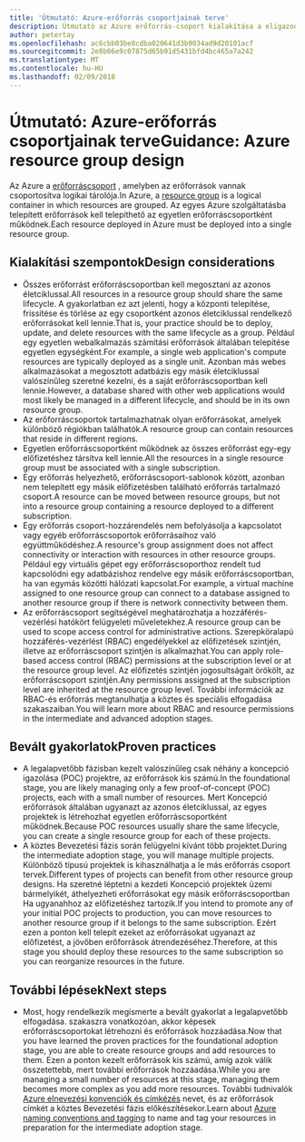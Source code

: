 ```yaml
---
title: 'Útmutató: Azure-erőforrás csoportjainak terve'
description: Útmutató az Azure erőforrás-csoport kialakítása a eligazodást felhő bevezetési stratégia részeként
author: petertay
ms.openlocfilehash: ac6cbb03be8cdba020641d3b9034ad9d20101acf
ms.sourcegitcommit: 2e8b06e9c07875d65b91d5431bfd4bc465a7a242
ms.translationtype: MT
ms.contentlocale: hu-HU
ms.lasthandoff: 02/09/2018
---
```

# <a name="guidance-azure-resource-group-design"></a><span data-ttu-id="5d42e-103">Útmutató: Azure-erőforrás csoportjainak terve</span><span class="sxs-lookup"><span data-stu-id="5d42e-103">Guidance: Azure resource group design</span></span>

<span data-ttu-id="5d42e-104">Az Azure a [erőforráscsoport](https://docs.microsoft.com/azure/azure-resource-manager/resource-group-overview#resource-groups) , amelyben az erőforrások vannak csoportosítva logikai tárolója.</span><span class="sxs-lookup"><span data-stu-id="5d42e-104">In Azure, a [resource group](https://docs.microsoft.com/azure/azure-resource-manager/resource-group-overview#resource-groups) is a logical container in which resources are grouped.</span></span> <span data-ttu-id="5d42e-105">Az egyes Azure szolgáltatásba telepített erőforrások kell telepíthető az egyetlen erőforráscsoportként működnek.</span><span class="sxs-lookup"><span data-stu-id="5d42e-105">Each resource deployed in Azure must be deployed into a single resource group.</span></span>

## <a name="design-considerations"></a><span data-ttu-id="5d42e-106">Kialakítási szempontok</span><span class="sxs-lookup"><span data-stu-id="5d42e-106">Design considerations</span></span>

- <span data-ttu-id="5d42e-107">Összes erőforrást erőforráscsoportban kell megosztani az azonos életciklussal.</span><span class="sxs-lookup"><span data-stu-id="5d42e-107">All resources in a resource group should share the same lifecycle.</span></span> <span data-ttu-id="5d42e-108">A gyakorlatban ez azt jelenti, hogy a központi telepítése, frissítése és törlése az egy csoportként azonos életciklussal rendelkező erőforrásokat kell lennie.</span><span class="sxs-lookup"><span data-stu-id="5d42e-108">That is, your practice should be to deploy, update, and delete resources with the same lifecycle as a group.</span></span> <span data-ttu-id="5d42e-109">Például egy egyetlen webalkalmazás számítási erőforrások általában telepítése egyetlen egységként.</span><span class="sxs-lookup"><span data-stu-id="5d42e-109">For example, a single web application's compute resources are typically deployed as a single unit.</span></span> <span data-ttu-id="5d42e-110">Azonban más webes alkalmazásokat a megosztott adatbázis egy másik életciklussal valószínűleg szeretné kezelni, és a saját erőforráscsoportban kell lennie.</span><span class="sxs-lookup"><span data-stu-id="5d42e-110">However, a database shared with other web applications would most likely be managed in a different lifecycle, and should be in its own resource group.</span></span>
- <span data-ttu-id="5d42e-111">Az erőforráscsoportok tartalmazhatnak olyan erőforrásokat, amelyek különböző régiókban találhatók.</span><span class="sxs-lookup"><span data-stu-id="5d42e-111">A resource group can contain resources that reside in different regions.</span></span>
- <span data-ttu-id="5d42e-112">Egyetlen erőforráscsoportként működnek az összes erőforrást egy-egy előfizetéshez társítva kell lennie.</span><span class="sxs-lookup"><span data-stu-id="5d42e-112">All the resources in a single resource group must be associated with a single subscription.</span></span> 
- <span data-ttu-id="5d42e-113">Egy erőforrás helyezhető, erőforráscsoport-sablonok között, azonban nem telepített egy másik előfizetésben található erőforrás tartalmazó csoport.</span><span class="sxs-lookup"><span data-stu-id="5d42e-113">A resource can be moved between resource groups, but not into a resource group containing a resource deployed to a different subscription.</span></span>
- <span data-ttu-id="5d42e-114">Egy erőforrás csoport-hozzárendelés nem befolyásolja a kapcsolatot vagy egyéb erőforráscsoportok erőforrásaihoz való együttműködéshez.</span><span class="sxs-lookup"><span data-stu-id="5d42e-114">A resource's group assignment does not affect connectivity or interaction with resources in other resource groups.</span></span> <span data-ttu-id="5d42e-115">Például egy virtuális gépet egy erőforráscsoporthoz rendelt tud kapcsolódni egy adatbázishoz rendelve egy másik erőforráscsoportban, ha van egymás közötti hálózati kapcsolat.</span><span class="sxs-lookup"><span data-stu-id="5d42e-115">For example, a virtual machine assigned to one resource group can connect to a database assigned to another resource group if there is network connectivity between them.</span></span>
- <span data-ttu-id="5d42e-116">Az erőforráscsoport segítségével meghatározhatja a hozzáférés-vezérlési hatókört felügyeleti műveletekhez.</span><span class="sxs-lookup"><span data-stu-id="5d42e-116">A resource group can be used to scope access control for administrative actions.</span></span> <span data-ttu-id="5d42e-117">Szerepköralapú hozzáférés-vezérlést (RBAC) engedélyekkel az előfizetések szintjén, illetve az erőforráscsoport szintjén is alkalmazhat.</span><span class="sxs-lookup"><span data-stu-id="5d42e-117">You can apply role-based access control (RBAC) permissions at the subscription level or at the resource group level.</span></span> <span data-ttu-id="5d42e-118">Az előfizetés szintjén jogosultságait örökölt, az erőforráscsoport szintjén.</span><span class="sxs-lookup"><span data-stu-id="5d42e-118">Any permissions assigned at the subscription level are inherited at the resource group level.</span></span> <span data-ttu-id="5d42e-119">További információk az RBAC-és erőforrás megtanulhatja a köztes és speciális elfogadása szakaszaiban.</span><span class="sxs-lookup"><span data-stu-id="5d42e-119">You will learn more about RBAC and resource permissions in the intermediate and advanced adoption stages.</span></span>

## <a name="proven-practices"></a><span data-ttu-id="5d42e-120">Bevált gyakorlatok</span><span class="sxs-lookup"><span data-stu-id="5d42e-120">Proven practices</span></span>

- <span data-ttu-id="5d42e-121">A legalapvetőbb fázisban kezelt valószínűleg csak néhány a koncepció igazolása (POC) projektre, az erőforrások kis számú.</span><span class="sxs-lookup"><span data-stu-id="5d42e-121">In the foundational stage, you are likely managing only a few proof-of-concept (POC) projects, each with a small number of resources.</span></span> <span data-ttu-id="5d42e-122">Mert Koncepció erőforrások általában ugyanazt az azonos életciklussal, az egyes projektek is létrehozhat egyetlen erőforráscsoportként működnek.</span><span class="sxs-lookup"><span data-stu-id="5d42e-122">Because POC resources usually share the same lifecycle, you can create a single resource group for each of these projects.</span></span>
- <span data-ttu-id="5d42e-123">A köztes Bevezetési fázis során felügyelni kívánt több projektet.</span><span class="sxs-lookup"><span data-stu-id="5d42e-123">During the intermediate adoption stage, you will manage multiple projects.</span></span> <span data-ttu-id="5d42e-124">Különböző típusú projektek is kihasználhatja a le más erőforrás csoport tervek.</span><span class="sxs-lookup"><span data-stu-id="5d42e-124">Different types of projects can benefit from other resource group designs.</span></span> <span data-ttu-id="5d42e-125">Ha szeretné léptetni a kezdeti Koncepció projektek üzemi bármelyikét, áthelyezheti erőforrásokat egy másik erőforráscsoportban Ha ugyanahhoz az előfizetéshez tartozik.</span><span class="sxs-lookup"><span data-stu-id="5d42e-125">If you intend to promote any of your initial POC projects to production, you can move resources to another resource group if it belongs to the same subscription.</span></span> <span data-ttu-id="5d42e-126">Ezért ezen a ponton kell telepít ezeket az erőforrásokat ugyanazt az előfizetést, a jövőben erőforrások átrendezéséhez.</span><span class="sxs-lookup"><span data-stu-id="5d42e-126">Therefore, at this stage you should deploy these resources to the same subscription so you can reorganize resources in the future.</span></span>

## <a name="next-steps"></a><span data-ttu-id="5d42e-127">További lépések</span><span class="sxs-lookup"><span data-stu-id="5d42e-127">Next steps</span></span>

* <span data-ttu-id="5d42e-128">Most, hogy rendelkezik megismerte a bevált gyakorlat a legalapvetőbb elfogadása. szakaszra vonatkozóan, akkor képesek erőforráscsoportokat létrehozni és erőforrások hozzáadása.</span><span class="sxs-lookup"><span data-stu-id="5d42e-128">Now that you have learned the proven practices for the foundational adoption stage, you are able to create resource groups and add resources to them.</span></span> <span data-ttu-id="5d42e-129">Ezen a ponton kezelt erőforrások kis számú, amíg azok válik összetettebb, mert további erőforrások hozzáadása.</span><span class="sxs-lookup"><span data-stu-id="5d42e-129">While you are managing a small number of resources at this stage, managing them becomes more complex as you add more resources.</span></span> <span data-ttu-id="5d42e-130">További tudnivalók [Azure elnevezési konvenciók és címkézés](/azure/architecture/best-practices/naming-conventions?toc=/azure/architecture/cloud-adoption-guide/toc.json) nevet, és az erőforrások címkét a köztes Bevezetési fázis előkészítésekor.</span><span class="sxs-lookup"><span data-stu-id="5d42e-130">Learn about [Azure naming conventions and tagging](/azure/architecture/best-practices/naming-conventions?toc=/azure/architecture/cloud-adoption-guide/toc.json) to name and tag your resources in preparation for the intermediate adoption stage.</span></span>
